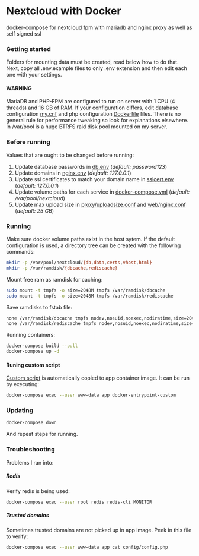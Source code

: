 # Nextcloud with Docker
docker-compose for nextcloud fpm with mariadb and nginx proxy as well as self signed ssl

### Getting started
Folders for mounting data must be created, read below how to do that. Next, copy all .env.example files to only .env extension and then edit each one with your settings.

#### WARNING
MariaDB and PHP-FPM are configured to run on server with 1 CPU (4 threads) and 16 GB of RAM. If your configuration differs, edit database configuration [my.cnf](db/my.cnf) and php configuration [Dockerfile](app/Dockerfile) files. There is no general rule for performance tweaking so look for explanations elsewhere. In /var/pool is a huge BTRFS raid disk pool mounted on my server.

### Before running
Values that are ought to be changed before running:
1) Update database passwords in [db.env](db.env.example) (*default: password123*)
2) Update domains in [nginx.env](nginx.env.example) (*default: 127.0.0.1*)
3) Update ssl certificates to match your domain name in [sslcert.env](sslcert.env.example) (*default: 127.0.0.1*)
4) Update volume paths for each service in [docker-compose.yml](docker-compose.yml) (*default: /var/pool/nextcloud*)
5) Update max upload size in [proxy/uploadsize.conf](proxy/uploadsize.conf) and [web/nginx.conf](web/nginx.conf) (*default: 25 GB*)

### Running
Make sure docker volume paths exist in the host sytem. If the default configuration is used, a directory tree can be created with the following commands:
```bash
mkdir -p /var/pool/nextcloud/{db,data,certs,vhost,html}
mkdir -p /var/ramdisk/{dbcache,rediscache}
```

Mount free ram as ramdisk for caching:
```bash
sudo mount -t tmpfs -o size=2048M tmpfs /var/ramdisk/dbcache
sudo mount -t tmpfs -o size=2048M tmpfs /var/ramdisk/rediscache
```

Save ramdisks to fstab file:
```bash
none /var/ramdisk/dbcache tmpfs nodev,nosuid,noexec,nodiratime,size=2048M 0 0
none /var/ramdisk/rediscache tmpfs nodev,nosuid,noexec,nodiratime,size=2048M 0 0
```

Running containers:
```bash
docker-compose build --pull
docker-compose up -d
```

#### Runing custom script
[Custom script](app/docker-entrypoint-custom.sh) is automatically copied to app container image. It can be run by executing:
```bash
docker-compose exec --user www-data app docker-entrypoint-custom
```

### Updating
```bash
docker-compose down
```
And repeat steps for running.

### Troubleshooting

Problems I ran into:

##### Redis
Verify redis is being used:
```bash
docker-compose exec --user root redis redis-cli MONITOR
```

##### Trusted domains
Sometimes trusted domains are not picked up in app image. Peek in this file to verify:
```bash
docker-compose exec --user www-data app cat config/config.php
```
